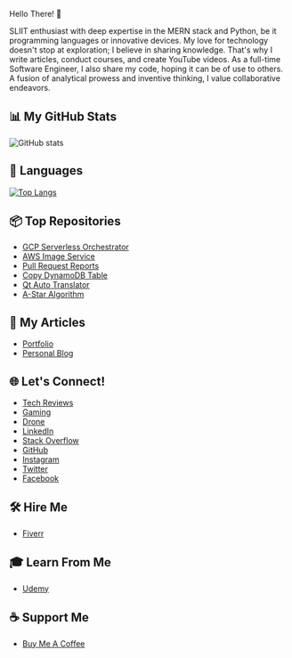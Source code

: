 Hello There! 👋

SLIIT enthusiast with deep expertise in the MERN stack and Python, be it programming languages or innovative devices. My love for technology doesn't stop at exploration; I believe in sharing knowledge. That's why I write articles, conduct courses, and create YouTube videos. As a full-time Software Engineer, I also share my code, hoping it can be of use to others. A fusion of analytical prowess and inventive thinking, I value collaborative endeavors.

## 📊 My GitHub Stats

![GitHub stats](https://github-readme-stats.vercel.app/api?username=InsaanSher&show_icons=true&theme=radical)

## 🚀 Languages

[![Top Langs](https://github-readme-stats.vercel.app/api/top-langs/?username=InsaanSher)](https://github.com/InsaanSher/github-readme-stats)

## 📦 Top Repositories

- [GCP Serverless Orchestrator](https://github.com/InsaanSher/GCP-Serverless-Orchestrator)
- [AWS Image Service](https://github.com/InsaanSher/AWS-Image-Service)
- [Pull Request Reports](https://github.com/InsaanSher/Pull-Request-Reports)
- [Copy DynamoDB Table](https://github.com/InsaanSher/Copy-DynamoDB-Table)
- [Qt Auto Translator](https://github.com/InsaanSher/Qt-Auto-Translator)
- [A-Star Algorithm](https://github.com/InsaanSher/A-Star-Algorithm)

## 📝 My Articles

- [Portfolio](#)
- [Personal Blog](#)

## 🌐 Let's Connect!

- [Tech Reviews](#)
- [Gaming](#)
- [Drone](#)
- [LinkedIn](https://www.linkedin.com/in/insaansher/)
- [Stack Overflow](https://stackoverflow.com/users/your-id)
- [GitHub](https://github.com/InsaanSher)
- [Instagram](https://instagram.com/InsaanSher)
- [Twitter](https://twitter.com/InsaanSher)
- [Facebook](https://facebook.com/InsaanSher)

## 🛠 Hire Me

- [Fiverr](https://www.fiverr.com/your-profile)

## 🎓 Learn From Me

- [Udemy](https://www.udemy.com/user/your-id/)

## ☕ Support Me

- [Buy Me A Coffee](https://www.buymeacoffee.com/InsaanSher)
